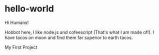 # hello-world

Hi Humans!

Hobbot here, I like node.js and cofeescript (That's what I am made of!).
I have tacos on moon and find them far superior to earth tacos.

My First Project

